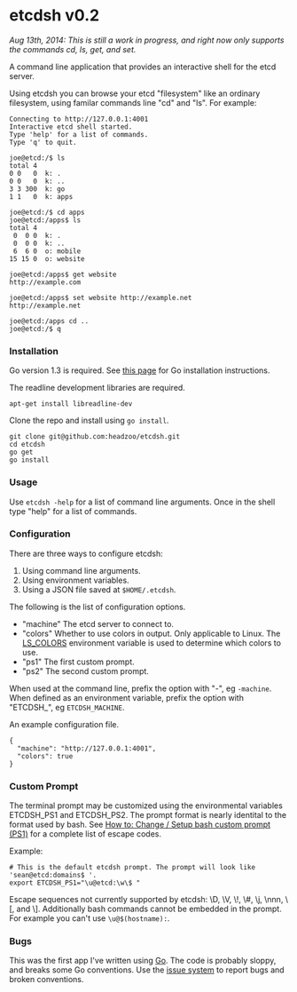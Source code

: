 etcdsh v0.2
===========

*Aug 13th, 2014: This is still a work in progress, and right now only supports the commands cd, ls, get, and set.*

A command line application that provides an interactive shell for the etcd server.

Using etcdsh you can browse your etcd "filesystem" like an ordinary filesystem, using familar commands line "cd" and "ls". For example:


```
Connecting to http://127.0.0.1:4001
Interactive etcd shell started.
Type 'help' for a list of commands.
Type 'q' to quit.

joe@etcd:/$ ls
total 4
0 0   0  k: .
0 0   0  k: ..
3 3 300  k: go
1 1   0  k: apps

joe@etcd:/$ cd apps
joe@etcd:/apps$ ls
total 4
 0  0 0  k: .
 0  0 0  k: ..
 6  6 0  o: mobile
15 15 0  o: website

joe@etcd:/apps$ get website
http://example.com

joe@etcd:/apps$ set website http://example.net
http://example.net

joe@etcd:/apps cd ..
joe@etcd:/$ q
```


### Installation
Go version 1.3 is required. See [this page](http://golang.org/doc/install) for Go installation instructions.

The readline development libraries are required.

```
apt-get install libreadline-dev
```

Clone the repo and install using `go install`.

```
git clone git@github.com:headzoo/etcdsh.git
cd etcdsh
go get
go install
```

### Usage
Use `etcdsh -help` for a list of command line arguments. Once in the shell type "help" for a list of commands.


### Configuration
There are three ways to configure etcdsh:

1. Using command line arguments.
2. Using environment variables.
3. Using a JSON file saved at `$HOME/.etcdsh`.

The following is the list of configuration options.

* "machine" The etcd server to connect to.
* "colors" Whether to use colors in output. Only applicable to Linux. The [LS_COLORS](http://blog.twistedcode.org/2008/04/lscolors-explained.html) environment variable is used to determine which colors to use.
* "ps1" The first custom prompt.
* "ps2" The second custom prompt.

When used at the command line, prefix the option with "-", eg `-machine`. When defined as an environment variable, prefix the option with "ETCDSH_", eg `ETCDSH_MACHINE`.


An example configuration file.

```
{
  "machine": "http://127.0.0.1:4001",
  "colors": true
}
```



### Custom Prompt
The terminal prompt may be customized using the environmental variables ETCDSH_PS1 and ETCDSH_PS2. The prompt format is nearly identital to the format used by bash. See [How to: Change / Setup bash custom prompt (PS1)](http://www.cyberciti.biz/tips/howto-linux-unix-bash-shell-setup-prompt.html) for a complete list of escape codes.

Example:
```
# This is the default etcdsh prompt. The prompt will look like 'sean@etcd:domains$ '.
export ETCDSH_PS1="\u@etcd:\w\$ "
```

Escape sequences not currently supported by etcdsh: \\D, \\V, \\!, \\#, \\j, \nnn, \\[, and \\]. Additionally bash commands cannot be embedded in the prompt. For example you can't use `\u@$(hostname):`.

### Bugs
This was the first app I've written using [Go](http://golang.org/). The code is probably sloppy, and breaks some Go conventions. Use the [issue system](https://github.com/headzoo/etcdsh/issues) to report bugs and broken conventions.



